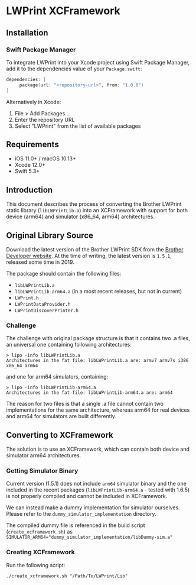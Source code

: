 # LWPrint XCFramework

## Installation

### Swift Package Manager

To integrate LWPrint into your Xcode project using Swift Package Manager, add it to the dependencies value of your `Package.swift`:

```swift
dependencies: [
    .package(url: "<repository-url>", from: "1.0.0")
]
```

Alternatively in Xcode:
1. File > Add Packages...
2. Enter the repository URL
3. Select "LWPrint" from the list of available packages

## Requirements

- iOS 11.0+ / macOS 10.13+
- Xcode 12.0+
- Swift 5.3+


## Introduction

This document describes the process of converting the Brother LWPrint static library (`libLWPrintLib.a`) into an XCFramework with support for both device (arm64) and simulator (x86_64, arm64) architectures.

## Original Library Source

Download the latest version of the Brother LWPrint SDK from the [Brother Developer website](https://support.epson.biz/lw/download.html). At the time of writing, the latest version is `1.5.1`, released some time in 2019.

The package should contain the following files:

- `libLWPrintLib.a`
- `libLWPrintLib-arm64.a` (in a most recent releases, but not in current)
- `LWPrint.h`
- `LWPrintDataProvider.h`
- `LWPrintDiscoverPrinter.h`

### Challenge

The challenge with original package structure is that it contains two .a files, an universal one containing following architectures:

```
> lipo -info libLWPrintLib.a
Architectures in the fat file: libLWPrintLib.a are: armv7 armv7s i386 x86_64 arm64
```

and one for arm64 simulators, containing:

```
> lipo -info libLWPrintLib-arm64.a
Architectures in the fat file: libLWPrintLib-arm64.a are: arm64
```

The reason for two files is that a single .a file cannot contain two implementations for the same architecture, whereas arm64 for real devices and arm64 for simulators are built differently.

## Converting to XCFramework

The solution is to use an XCFramework, which can contain both device and simulator arm64 architectures.

### Getting Simulator Binary

Current version (1.5.1) does not include `arm64` simulator binary and the one included in the recent packages (`libLWPrintLib-arm64.a` - tested with 1.6.5) is not properly compiled and cannot be included in XCFramework.

We can instead make a dummy implementation for simulator ourselves. Please refer to the `dummy_simulator_implementation` directory.

The compiled dummy file is referenced in the build script (`create_xcframework.sh`) as `SIMULATOR_ARM64="dummy_simulator_implementation/libDummy-sim.a"`

### Creating XCFramework

Run the following script:

```
./create_xcframework.sh "/Path/To/LWPrint/Lib"
```
